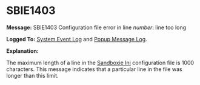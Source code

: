 # SBIE1403


**Message:** SBIE1403 Configuration file error in line _number_: line too long

**Logged To:** [System Event Log](SystemEventLog) and [Popup Message Log](PopupMessageLog).

**Explanation:**

The maximum length of a line in the [Sandboxie Ini](SandboxieIni) configuration file is 1000 characters. This message indicates that a particular line in the file was longer than this limit.
